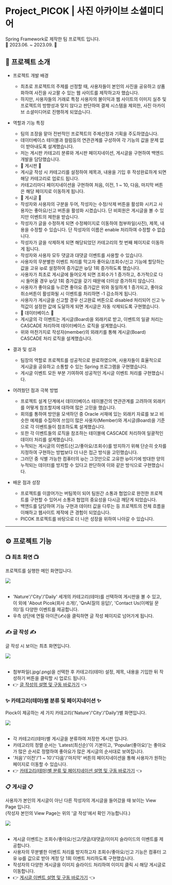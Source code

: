 # Project_PICOK | 사진 아카이브 소셜미디어

Spring Framework로 제작한 팀 프로젝트 입니다.<br/>
📆 2023.06. ~ 2023.09. 📆
<br/>

## 📢 프로젝트 소개
- 프로젝트 개발 배경
  - 최초로 프로젝트의 주제를 선정할 때, 사용자들이 본인의 사진을 공유하고 상품화하여 사진을 사고팔 수 있는 웹 사이트를 제작하고자 했습니다.
  - 하지만, 사용자들의 거래로 특정 사용자의 불이익과 웹 사이트의 이미지 실추 및 프로젝트의 방향성과 맞지 않다고 판단하여 결제 시스템을 제외한, 사진 아카이브 소셜미디어로 진행하게 되었습니다.

- 역할과 기능 특징
  - 팀의 조장을 맡아 전반적인 프로젝트의 주제선정과 기획을 주도하였습니다.
  - 데이터베이스 테이블과 컬럼등의 연관관계를 구성하여 각 기능의 값을 문제 없이 받아내도록 설계했습니다.
  - 저는 게시판 카테고리 분류와 게시판 페이지네이션, 게시글을 구현하여 백엔드 개발을 담당했습니다.
  - 📖 게시판 📖
  - 게시글 작성 시 카테고리를 설정하여 제목과, 내용을 기입 후 작성완료하게 되면 해당 카테고리로 업로드 됩니다.
  - 카테고리마다 페이지네이션을 구현하여 처음, 이전, 1 ~ 10, 다음, 마지막 버튼은 해당 페이지로 이동하게 됩니다.
  - 📖 게시글 📖
  - 작성자와 사용자의 구분을 두어, 작성자는 수정/삭제 버튼을 활성화 시키고 사용자는 좋아요/신고 버튼을 활성화 시켰습니다. 단 비회원은 게시글을 볼 수 있지만 이벤트의 제한을 받습니다.
  - 작성자가 글을 수정하게 되면 수정페이지로 이동하여 첨부파일(사진), 제목, 내용을 수정할 수 있습니다. 단 작성자의 이름은 enable 처리하여 수정할 수 없습니다.
  - 작성자가 글을 삭제하게 되면 해당되었던 카테고리의 첫 번째 페이지로 이동하게 됩니다.
  - 작성자와 사용자 모두 댓글과 대댓글 이벤트를 사용할 수 있습니다.
  - 사용자의 무분별한 이벤트 처리를 막고자 좋아요/조회수/신고 기능에 할당하는 값을 고유 ip로 설정하여 증가값은 ip당 1회 증가하도록 했습니다.
  - 사용자가 최초로 게시글에 들어오게 되면 조회수가 1 증가하고, 추가적으로 다시 들어올 경우 ip당 1회 증가값을 갖기 때문에 더이상 증가하지 않습니다.
  - 사용자가 좋아요를 누르면 좋아요 증가값은 위와 동일하게 1 증가되고, 좋아요 취소버튼이 활성화될 시 이벤트를 처리하면 -1 감소하게 됩니다.
  - 사용자가 게시글을 신고할 경우 신고완료 버튼으로 disabled 처리되어 신고 누적값이 설정한 값에 도달하게 되면 게시글은 자동 삭제되도록 구현했습니다.
  - 📖 데이터베이스 📖
  - 게시글의 각 이벤트는 게시글(Board)을 외래키로 받고, 이벤트의 일괄 처리는 CASCADE 처리하여 데이터베이스 로직을 설계했습니다.
  - 위와 마찬가지로 작성자(member)의 외래키를 통해 게시글(Board) CASCADE 처리 로직을 설계했습니다.
 
 - 결과 및 성과
   - 팀장의 역할로 프로젝트를 성공적으로 완료하였으며, 사용자들이 효율적으로 게시글을 공유하고 소통할 수 있는 Spring 프로그램을 구현했습니다.
   - 게시글 이벤트 모든 부분 기여하여 성공적인 게시글 이벤트 처리를 구현했습니다.
  
 - 어려웠던 점과 극복 방법
   - 프로젝트 설계 단계에서 데이터베이스 테이블간의 연관관계를 고려하여 외래키를 어떻게 참조할지에 대하여 많은 고민을 했습니다.
   - 회의를 통하여 방안을 모색하던 중 Oracle 서재에 있는 외래키 자료를 보고 비슷한 예제를 수집하여 쓰임이 많은 사용자(Member)와 게시글(Board)을 기준으로 각 이벤트들이 참조하도록 설계했습니다.
   - 또한 각 이벤트들의 로직을 참조하는 테이블에 CASCADE 처리하여 일괄적인 데이터 처리를 설계했습니다.
   - 누적되는 게시글의 이벤트(신고/좋아요/조회수)를 방지하기 위해 단순히 숫자를 지정하여 구현하는 방법보다 더 나은 접근 방식을 고민했습니다.
   - 그러던 중 식별 가능한 컴퓨터의 ip는 그것만으로 고유한 ip이기에 방대한 양의 누적되는 데이터를 방지할 수 있다고 판단하여 이와 같은 방식으로 구현했습니다.

  - 배운 점과 성장
    - 프로젝트를 이끌어가는 버팀목이 되어 팀원간 소통과 협업으로 완전한 프로젝트를 구현할 수 있어서 소통과 협업의 중요성을 다시금 깨닫게 되었습니다.
    - 백앤드를 담당하여 기능 구현과 데이터 값을 다루는 등 프로젝트의 전체 흐름을 이해하고 웹사이트 제작에 큰 경험이 되었습니다.
    - PICOK 프로젝트를 바탕으로 더 나은 성장을 위하여 나아갈 수 있습니다.
   
<hr/>

## ⚙️ 프로젝트 기능

### 📺 최초 화면 📺
프로젝트를 실행한 메인 화면입니다.
<div>
  <img src="readme/HOME/main1.png" />
</div>
<br/>

- 'Nature'/'City'/'Daily' 세개의 카테고리(테마)를 선택하여 게시판을 볼 수 있고, 이 외에 'About Picok(회사 소개)', 'QnA(질의 응답)', 'Contact Us(이메일 문의)'등 다양한 이벤트를 제공합니다.
- 우측 상단에 연필 아이콘(✍️)을 클릭하면 글 작성 페이지로 넘어가게 됩니다.

### ✍️ 글 작성 ✍️
글 작성 시 보이는 최초 화면입니다.
<div>
  <img src="readme/UPLOAD/upload.png" />
</div>
<br/>

- 첨부파일(.jpg/.png)을 선택한 후 카테고리(테마) 설정, 제목, 내용을 기입한 뒤 작성하기 버튼을 클릭할 시 업로드 됩니다.
- 👉 <a href="https://github.com/wooksun/Project_PICOK_Spring/blob/master/readme/upload.md" target="_blank">글 작성의 설명 및 구동 바로가기</a> 👈

### ✨ 카테고리(테마)별 분류 및 페이지네이션 ✨
Piock이 제공하는 세 가지 카테고리('Nature'/'City'/'Daily')별 화면입니다.
<div>
  <img src="readme/NOTICE_BOARD/notice.png" />
</div>
<br/>

- 각 카테고리(테마)별 게시글을 분류하여 저장한 게시판 입니다.
- 카테고리의 정렬 순서는 'Latest(최신순)'이 기본이고, 'Popular(좋아요)'는 좋아요가 많은 순서로 정렬하여 좋아요가 많은 게시글의 순서대로 보여집니다.
- '처음'/'이전'/'1 ~ 10'/'다음'/'마지막' 버튼의 페이지네이션을 통해 사용자가 원하는 페이지로 이동할 수 있습니다.
- 👉 <a href="https://github.com/wooksun/Project_PICOK_Spring/blob/master/readme/notice_board.md" target="_blank">카테고리(테마)별 분류 및 페이지네이션 설명 및 구동 바로가기</a> 👈

### 📋 게시글 📋
사용자가 본인의 게시글이 아닌 다른 작성자의 게시글을 들어갔을 때 보이는 View Page 입니다. <br/>
(작성자 본인의 View Page는 위의 '글 작성'에서 확인 가능합니다.)
<div>
  <img src="readme/BOARD/board.png" />
</div>
<br/>

- 게시글 이벤트는 조회수/좋아요/신고/댓글/대댓글/이미지 슬라이드의 이벤트를 제공합니다.
- 사용자의 무분별한 이벤트 처리를 방지하고자 조회수/좋아요/신고 기능은 컴퓨터 고유 ip를 값으로 받아 계정 당 1회 이벤트 처리하도록 구현했습니다.
- 작성자의 다양한 게시글을 이미지 슬라이드 처리하여 이미지 클릭 시 해당 게시글로 이동합니다.
- 👉 <a href="https://github.com/wooksun/Project_PICOK_Spring/blob/master/readme/board.md" target="_blank">게시글 이벤트 설명 및 구동 바로가기</a> 👈
